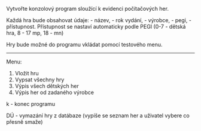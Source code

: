 Vytvořte konzolový program sloužící k evidenci počítačových her.

Každá hra bude obsahovat údaje: 
    - název, 
    - rok vydání,
    - výrobce,
    - pegi, 
    - přístupnost. 
    Přístupnost se nastaví automaticky podle PEGI
    (0-7 - dětská hra, 8 - 17 mp, 18 - mn)


Hry bude možné do programu vkládat pomocí testového menu.

----------------------------------------------------------

Menu:

1. Vložit hru
2. Vypsat všechny hry
3. Výpis všech dětských her
4. Výpis her od zadaného výrobce

k - konec programu

DÚ - vymazání hry z datábaze (vypíše se seznam her a uživatel vybere
        co přesně smaže)